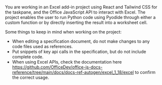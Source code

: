 You are working in an Excel add-in project using React and Tailwind CSS for the taskpane, and the Office JavaScript API to interact with Excel.  The project enables the user to run Python code using Pyodide through either a custom function or by directly inserting the result into a worksheet cell.

Some things to keep in mind when working on the project:
- When editing a specification document, do not make changes to any code files used as references.
- Put snippets of key api calls in the specification, but do not include complete code.
- When using Excel APIs, check the documentation here https://github.com/OfficeDev/office-js-docs-reference/tree/main/docs/docs-ref-autogen/excel_1_18/excel to confirm the correct usage.